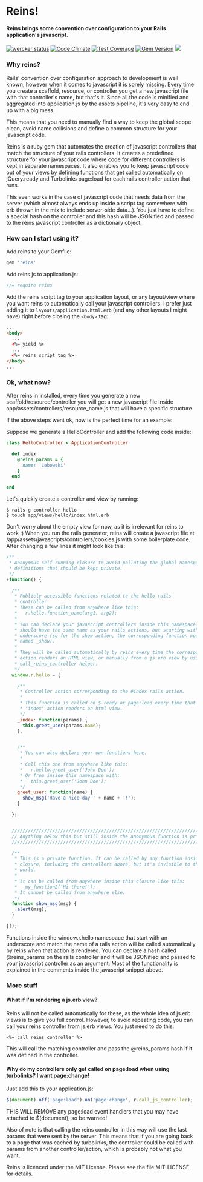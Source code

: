 # Reins!

#### Reins brings some convention over configuration to your Rails application's javascript.

[![wercker status](https://app.wercker.com/status/6ea31467d299403dc3bac9f6bd962d96/s/master "wercker status")](https://app.wercker.com/project/bykey/6ea31467d299403dc3bac9f6bd962d96)
[![Code Climate](https://codeclimate.com/github/weareredlight/reins/badges/gpa.svg)](https://codeclimate.com/github/weareredlight/reins)
[![Test Coverage](https://codeclimate.com/github/weareredlight/reins/badges/coverage.svg)](https://codeclimate.com/github/weareredlight/reins)
[![Gem Version](https://badge.fury.io/rb/reins.svg)](http://badge.fury.io/rb/reins)
![](http://ruby-gem-downloads-badge.herokuapp.com/reins)

### Why reins?
Rails' convention over configuration approach to development is well known, however when it comes to javascript it is sorely missing.
Every time you create a scaffold, resource, or controller you get a new javascript file with that controller's name, but that's it.
Since all the code is minified and aggregated into application.js by the assets pipeline, it's very easy to end up with a big mess.

This means that you need to manually find a way to keep the global scope clean, avoid name collisions and define a common structure for your javascript code.


Reins is a ruby gem that automates the creation of javascript controllers that match the structure of your rails controllers.
It creates a predefined structure for your javascript code where code for different controllers is kept in separate namespaces.
It also enables you to keep javascript code out of your views by defining functions that get called automatically on jQuery.ready and Turbolinks page:load for each rails controller action that runs.

This even works in the case of javascript code that needs data from the server (which almost always ends up inside a script tag somewhere with erb thrown in the mix to include server-side data...).
You just have to define a special hash on the controller and this hash will be JSONified and passed to the reins javascript controller as a dictionary object.

### How can I start using it?

Add reins to your Gemfile:

```ruby
gem 'reins'
```

Add reins.js to application.js:

```javascript
//= require reins
```

Add the reins script tag to your application layout, or any layout/view where you want reins to automatically call your javascript controllers.
I prefer just adding it to ```layouts/application.html.erb``` (and any other layouts I might have) right before closing the ```<body>``` tag:

```html
...
<body>
  ...
  <%= yield %>
  ...
  <%= reins_script_tag %>
</body>
...
```

### Ok, what now?

After reins in installed, every time you generate a new scaffold/resource/controller you will get a new javascript file inside app/assets/controllers/resource_name.js that will have a specific structure.

If the above steps went ok, now is the perfect time for an example:

Suppose we generate a HelloController and add the following code inside:

```ruby
class HelloController < ApplicationController

  def index
    @reins_params = {
      name: 'Lebowski'
    }
  end

end
```

Let's quickly create a controller and view by running:
```
$ rails g controller hello
$ touch app/views/hello/index.html.erb
```
Don't worry about the empty view for now, as it is irrelevant for reins to work :)
When you run the rails generator, reins will create a javascript file at
/app/assets/javascripts/controllers/cookies.js with some boilerplate code. After
changing a few lines it might look like this:

```javascript
/**
 * Anonymous self-running closure to avoid polluting the global namespace with
 * definitions that should be kept private.
 */
+function() {

  /**
   * Publicly accessible functions related to the hello rails
   * controller.
   * These can be called from anywhere like this:
   *   r.hello.function_name(arg1, arg2);
   *
   * You can declare your javascript controllers inside this namespace. They
   * should have the same name as your rails actions, but starting with an
   * underscore (so for the show action, the corresponding function would be
   * named _show).
   *
   * They will be called automatically by reins every time the corresponding
   * action renders an HTML view, or manually from a js.erb view by using the
   * call_reins_controller helper.
   */
  window.r.hello = {

    /**
     * Controller action corresponding to the #index rails action.
     *
     * This function is called on $.ready or page:load every time that the
     * "index" action renders an html view.
     */
    _index: function(params) {
      this.greet_user(params.name);
    },


    /**
     * You can also declare your own functions here.
     *
     * Call this one from anywhere like this:
     *   r.hello.greet_user('John Doe');
     * Or from inside this namespace with:
     *   this.greet_user('John Doe');
     */
    greet_user: function(name) {
      show_msg('Have a nice day ' + name + '!');
    }

  };


  ////////////////////////////////////////////////////////////////////////////
  // Anything below this but still inside the anonymous function is private //
  ////////////////////////////////////////////////////////////////////////////

  /**
   * This is a private function. It can be called by any function inside this
   * closure, including the controllers above, but it's invisible to the outside
   * world.
   *
   * It can be called from anywhere inside this closure like this:
   *   my_function2('Hi there!');
   * It cannot be called from anywhere else.
   */
  function show_msg(msg) {
    alert(msg);
  }

}();
```

Functions inside the window.r.hello namespace that start with an underscore and match the name of a rails action will be called automatically by reins when that action is rendered. You can declare a hash called @reins_params on the rails controller and it will be JSONified and passed to your javascript controller as an argument.
Most of the functionality is explained in the comments inside the javascript snippet above.

### More stuff

#### What if I'm rendering a js.erb view?

Reins will not be called automatically for these, as the whole idea of js.erb views is to give you full control.
However, to avoid repeating code, you can call your reins controller from js.erb views.
You just need to do this:
```
<%= call_reins_controller %>
```
This will call the matching controller and pass the @reins_params hash if it was defined in the controller.

#### Why do my controllers only get called on page:load when using turbolinks? I want page:change!

Just add this to your application.js:
```javascript
$(document).off('page:load').on('page:change', r.call_js_controller);
```
THIS WILL REMOVE any page:load event handlers that you may have attached to $(document), so be warned!

Also of note is that calling the reins controller in this way will use the last params that were sent by the server.
This means that if you are going back to a page that was cached by turbolinks, the controller could be called with params from another controller/action, which is probably not what you want.



Reins is licenced under the MIT License. Please see the file MIT-LICENSE for details.
